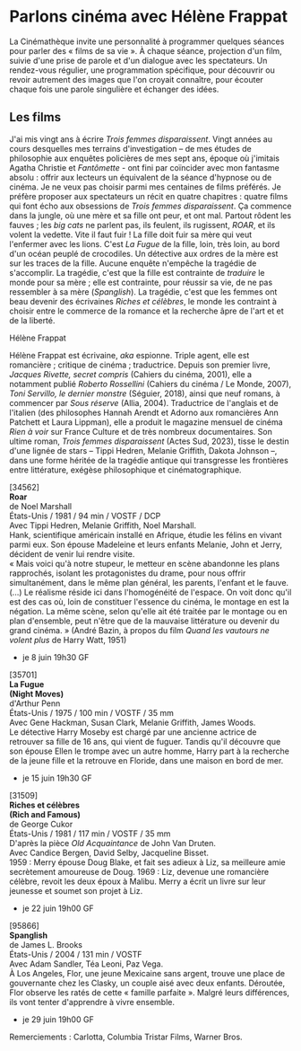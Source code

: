 # Parlons cinéma avec Hélène Frappat

La Cinémathèque invite une personnalité à programmer quelques séances pour parler des « films de sa vie ». À chaque séance, projection d'un film, suivie d'une prise de parole et d'un dialogue avec les spectateurs. Un rendez-vous régulier, une programmation spécifique, pour découvrir ou revoir autrement des images que l'on croyait connaître, pour écouter chaque fois une parole singulière et échanger des idées.

## Les films

J'ai mis vingt ans à écrire _Trois femmes disparaissent_. Vingt années au cours desquelles mes terrains d'investigation – de mes études de philosophie aux enquêtes policières de mes sept ans, époque où j'imitais Agatha Christie et _Fantômette_ - ont fini par coïncider avec mon fantasme absolu : offrir aux lecteurs un équivalent de la séance d'hypnose ou de cinéma.
Je ne veux pas choisir parmi mes centaines de films préférés. Je préfère proposer aux spectateurs un récit en quatre chapitres : quatre films qui font écho aux obsessions de _Trois femmes disparaissent_.
Ça commence dans la jungle, où une mère et sa fille ont peur, et ont mal. Partout rôdent les fauves ; les _big cats_ ne parlent pas, ils feulent, ils rugissent, _ROAR_, et ils volent la vedette.
Vite il faut fuir ! La fille doit fuir sa mère qui veut l'enfermer avec les lions. C'est _La Fugue_ de la fille, loin, très loin, au bord d'un océan peuplé de crocodiles. Un détective aux ordres de la mère est sur les traces de la fille. Aucune enquête n'empêche la tragédie de s'accomplir.
La tragédie, c'est que la fille est contrainte de _traduire_ le monde pour sa mère ; elle est contrainte, pour réussir sa vie, de ne pas ressembler à sa mère (_Spanglish_).
La tragédie, c'est que les femmes ont beau devenir des écrivaines _Riches et célèbres_, le monde les contraint à choisir entre le commerce de la romance et la recherche âpre de l'art et et de la liberté.

Hélène Frappat

Hélène Frappat est écrivaine, _aka_ espionne. Triple agent, elle est romancière ; critique de cinéma ; traductrice. Depuis son premier livre, _Jacques Rivette, secret compris_ (Cahiers du cinéma, 2001), elle a notamment publié _Roberto Rossellini_ (Cahiers du cinéma / Le Monde, 2007), _Toni Servillo, le dernier monstre_ (Séguier, 2018), ainsi que neuf romans, à commencer par _Sous réserve_ (Allia, 2004). Traductrice de l'anglais et de l'italien (des philosophes Hannah Arendt et Adorno aux romancières Ann Patchett et Laura Lippman), elle a produit le magazine mensuel de cinéma _Rien à voir_ sur France Culture et de très nombreux documentaires. Son ultime roman, _Trois femmes disparaissent_ (Actes Sud, 2023), tisse le destin d'une lignée de stars – Tippi Hedren, Melanie Griffith, Dakota Johnson –, dans une forme héritée de la tragédie antique qui transgresse les frontières entre littérature, exégèse philosophique et cinématographique.

[34562]  
**Roar**  
de Noel Marshall  
États-Unis / 1981 / 94 min / VOSTF / DCP  
Avec Tippi Hedren, Melanie Griffith, Noel Marshall.  
Hank, scientifique américain installé en Afrique, étudie les félins en vivant parmi eux. Son épouse Madeleine et leurs enfants Melanie, John et Jerry, décident de venir lui rendre visite.  
« Mais voici qu'à notre stupeur, le metteur en scène abandonne les plans rapprochés, isolant les protagonistes du drame, pour nous offrir simultanément, dans le même plan général, les parents, l'enfant et le fauve. (...) Le réalisme réside ici dans l'homogénéité de l'espace. On voit donc qu'il est des cas où, loin de constituer l'essence du cinéma, le montage en est la négation. La même scène, selon qu'elle ait été traitée par le montage ou en plan d'ensemble, peut n'être que de la mauvaise littérature ou devenir du grand cinéma. » (André Bazin, à propos du film _Quand les vautours ne volent plus_ de Harry Watt, 1951)

- je 8 juin 19h30 GF

[35701]  
**La Fugue**  
**(Night Moves)**  
d'Arthur Penn  
États-Unis / 1975 / 100 min / VOSTF / 35 mm  
Avec Gene Hackman, Susan Clark, Melanie Griffith, James Woods.  
Le détective Harry Moseby est chargé par une ancienne actrice de retrouver sa fille de 16 ans, qui vient de fuguer. Tandis qu'il découvre que son épouse Ellen le trompe avec un autre homme, Harry part à la recherche de la jeune fille et la retrouve en Floride, dans une maison en bord de mer.

- je 15 juin 19h30 GF

[31509]  
**Riches et célèbres**  
**(Rich and Famous)**  
de George Cukor  
États-Unis / 1981 / 117 min / VOSTF / 35 mm  
D'après la pièce _Old Acquaintance_ de John Van Druten.  
Avec Candice Bergen, David Selby, Jacqueline Bisset.  
1959 : Merry épouse Doug Blake, et fait ses adieux à Liz, sa meilleure amie secrètement amoureuse de Doug. 1969 : Liz, devenue une romancière célèbre, revoit les deux époux à Malibu. Merry a écrit un livre sur leur jeunesse et soumet son projet à Liz.

- je 22 juin 19h00 GF

[95866]  
**Spanglish**  
de James L. Brooks  
États-Unis / 2004 / 131 min / VOSTF  
Avec Adam Sandler, Téa Leoni, Paz Vega.  
À Los Angeles, Flor, une jeune Mexicaine sans argent, trouve une place de gouvernante chez les Clasky, un couple aisé avec deux enfants. Déroutée, Flor observe les ratés de cette « famille parfaite ». Malgré leurs différences, ils vont tenter d'apprendre à vivre ensemble.

- je 29 juin 19h00 GF

Remerciements : Carlotta, Columbia Tristar Films, Warner Bros.